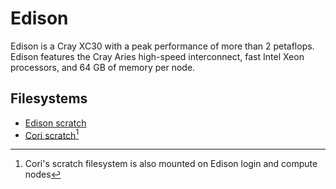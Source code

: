 # Edison

Edison is a Cray XC30 with a peak performance of more than 2
petaflops. Edison features the Cray Aries high-speed interconnect,
fast Intel Xeon processors, and 64 GB of memory per node.

## Filesystems

* [Edison scratch](../../filesystems/edison-scratch.md)
* [Cori scratch](../../filesystems/cori-scratch.md)[^1]

[^1]: Cori's scratch filesystem is also mounted on Edison login and
      compute nodes
